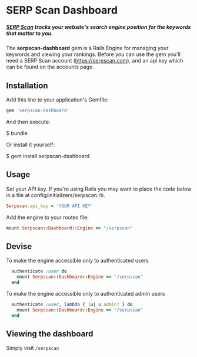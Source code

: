 # SERP Scan Dashboard

##### [SERP Scan](https://serpscan.com) tracks your website's search engine position for the keywords that matter to you.

The **serpscan-dashboard** gem is a Rails Engine for managing your keywords and viewing your rankings. Before you can use the gem you'll need a SERP Scan account (https://serpscan.com), and an api key which can be found on the accounts page. 

## Installation

Add this line to your application's Gemfile:

```ruby
gem 'serpscan-dashboard'
```

And then execute:

$ bundle

Or install it yourself:

$ gem install serpscan-dashboard

## Usage

Set your API key. If you're using Rails you may want to place the code below in a file at config/initializers/serpscan.rb.

```ruby
Serpscan.api_key = 'YOUR API KEY'
```

Add the engine to your routes file:

```ruby
mount Serpscan::Dashboard::Engine => "/serpscan"
```
## Devise
To make the engine accessible only to authenticated users
```ruby
  authenticate :user do
    mount Serpscan::Dashboard::Engine => "/serpscan"
  end
 ```
 To make the engine accessible only to authenticated admin users
```ruby
  authenticate :user, lambda { |u| u.admin? } do
    mount Serpscan::Dashboard::Engine => "/serpscan"
  end
 ```

## Viewing the dashboard
Simply visit `/serpscan` 
